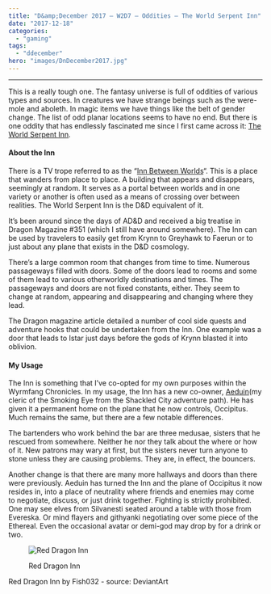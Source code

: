 ```yaml
---
title: "D&amp;December 2017 – W2D7 – Oddities – The World Serpent Inn"
date: "2017-12-18"
categories: 
  - "gaming"
tags: 
  - "ddecember"
hero: "images/DnDecember2017.jpg"
---
```


* * *

This is a really tough one. The fantasy universe is full of oddities of various types and sources. In creatures we have strange beings such as the were-mole and aboleth. In magic items we have things like the belt of gender change. The list of odd planar locations seems to have no end. But there is one oddity that has endlessly fascinated me since I first came across it: [The World Serpent Inn](https://1d4chan.org/wiki/World_Serpent_Inn).

#### About the Inn

There is a TV trope referred to as the “[Inn Between Worlds](http://tvtropes.org/pmwiki/pmwiki.php/Main/InnBetweenTheWorlds)“. This is a place that wanders from place to place. A building that appears and disappears, seemingly at random. It serves as a portal between worlds and in one variety or another is often used as a means of crossing over between realities. The World Serpent Inn is the D&D equivalent of it.

It’s been around since the days of AD&D and received a big treatise in Dragon Magazine #351 (which I still have around somewhere). The Inn can be used by travelers to easily get from Krynn to Greyhawk to Faerun or to just about any plane that exists in the D&D cosmology.

There’s a large common room that changes from time to time. Numerous passageways filled with doors. Some of the doors lead to rooms and some of them lead to various otherworldly destinations and times. The passageways and doors are not fixed constants, either. They seem to change at random, appearing and disappearing and changing where they lead.

The Dragon magazine article detailed a number of cool side quests and adventure hooks that could be undertaken from the Inn. One example was a door that leads to Istar just days before the gods of Krynn blasted it into oblivion.

#### My Usage

The Inn is something that I’ve co-opted for my own purposes within the Wyrmfang Chronicles. In my usage, the Inn has a new co-owner, [Aeduin](https://gaming.barretblake.com/2018/08/20/character-portrait-aeduin/)(my cleric of the Smoking Eye from the Shackled City adventure path). He has given it a permanent home on the plane that he now controls, Occipitus. Much remains the same, but there are a few notable differences.

The bartenders who work behind the bar are three medusae, sisters that he rescued from somewhere. Neither he nor they talk about the where or how of it. New patrons may wary at first, but the sisters never turn anyone to stone unless they are causing problems. They are, in effect, the bouncers.

Another change is that there are many more hallways and doors than there were previously. Aeduin has turned the Inn and the plane of Occipitus it now resides in, into a place of neutrality where friends and enemies may come to negotiate, discuss, or just drink together. Fighting is strictly prohibited. One may see elves from Silvanesti seated around a table with those from Evereska. Or mind flayers and githyanki negotiating over some piece of the Ethereal. Even the occasional avatar or demi-god may drop by for a drink or two.

<figure>

![Red Dragon Inn](images/red_dragon_inn_by_fish032-d84myvj-1024x577.jpg)

<figcaption>

Red Dragon Inn

</figcaption>

</figure>

Red Dragon Inn by Fish032 - source: DeviantArt
